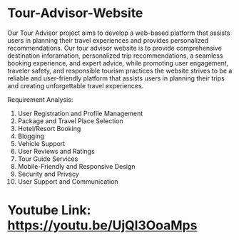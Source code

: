 # Tour-Advisor-Website

Our Tour Advisor project aims to develop a web-based platform that assists users in
planning their travel experiences and provides personalized recommendations.
Our tour advisor website is to provide comprehensive destination inforamation, personalized trip recommendations, a seamless booking experience, and expert
advice, while promoting user engagement, traveler safety, and responsible tourism practices the website strives to be a reliable and user-friendly platform that assists users in
planning their trips and creating unforgettable travel experiences.

Requirement Analysis:
1. User Registration and Profile Management
2. Package and Travel Place Selection
3. Hotel/Resort Booking
4. Blogging
5. Vehicle Support
6. User Reviews and Ratings
7. Tour Guide Services
8. Mobile-Friendly and Responsive Design
9. Security and Privacy
10. User Support and Communication

# Youtube Link: https://youtu.be/UjQl3OoaMps


